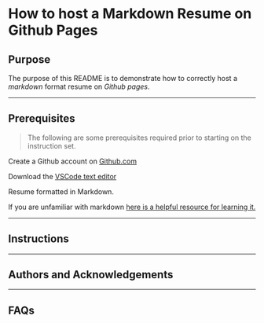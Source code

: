 # How to host a Markdown Resume on Github Pages

## Purpose

The purpose of this README is to demonstrate how to correctly host a *markdown* format resume on *Github pages*.

---------

## Prerequisites

> The following are some prerequisites required prior to 
> starting on the instruction set.

Create a Github account on [Github.com](www.github.com)

Download the [VSCode text editor](https://code.visualstudio.com/)

Resume formatted in Markdown.

If you are unfamiliar with markdown [here is a helpful resource for learning it.](https://www.markdowntutorial.com/)

---------

## Instructions



---------

## Authors and Acknowledgements

---------

## FAQs